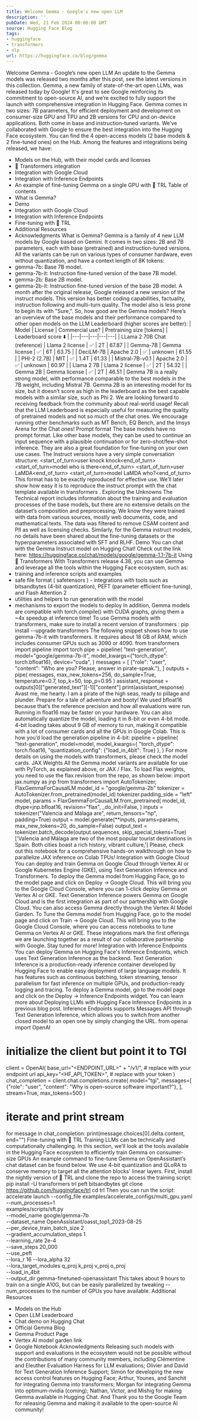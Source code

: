 ```yaml
---
title: Welcome Gemma - Google's new open LLM
description: ''
pubDate: Wed, 21 Feb 2024 00:00:00 GMT
source: Hugging Face Blog
tags:
- huggingface
- transformers
- nlp
url: https://huggingface.co/blog/gemma
---
```


Welcome Gemma - Google’s new open LLM
An update to the Gemma models was released two months after this post, see the latest versions in this collection.
Gemma, a new family of state-of-the-art open LLMs, was released today by Google! It's great to see Google reinforcing its commitment to open-source AI, and we’re excited to fully support the launch with comprehensive integration in Hugging Face.
Gemma comes in two sizes: 7B parameters, for efficient deployment and development on consumer-size GPU and TPU and 2B versions for CPU and on-device applications. Both come in base and instruction-tuned variants.
We’ve collaborated with Google to ensure the best integration into the Hugging Face ecosystem. You can find the 4 open-access models (2 base models & 2 fine-tuned ones) on the Hub. Among the features and integrations being released, we have:
- Models on the Hub, with their model cards and licenses
- 🤗 Transformers integration
- Integration with Google Cloud
- Integration with Inference Endpoints
- An example of fine-tuning Gemma on a single GPU with 🤗 TRL
Table of contents
- What is Gemma?
- Demo
- Integration with Google Cloud
- Integration with Inference Endpoints
- Fine-tuning with 🤗 TRL
- Additional Resources
- Acknowledgments
What is Gemma?
Gemma is a family of 4 new LLM models by Google based on Gemini. It comes in two sizes: 2B and 7B parameters, each with base (pretrained) and instruction-tuned versions. All the variants can be run on various types of consumer hardware, even without quantization, and have a context length of 8K tokens:
- gemma-7b: Base 7B model.
- gemma-7b-it: Instruction fine-tuned version of the base 7B model.
- gemma-2b: Base 2B model.
- gemma-2b-it: Instruction fine-tuned version of the base 2B model.
A month after the original release, Google released a new version of the instruct models. This version has better coding capabilities, factuality, instruction following and multi-turn quality. The model also is less prone to begin its with "Sure,".
So, how good are the Gemma models? Here’s an overview of the base models and their performance compared to other open models on the LLM Leaderboard (higher scores are better):
| Model | License | Commercial use? | Pretraining size [tokens] | Leaderboard score ⬇️ |
|---|---|---|---|---|
| LLama 2 70B Chat (reference) | Llama 2 license | ✅ | 2T | 67.87 |
| Gemma-7B | Gemma license | ✅ | 6T | 63.75 |
| DeciLM-7B | Apache 2.0 | ✅ | unknown | 61.55 |
| PHI-2 (2.7B) | MIT | ✅ | 1.4T | 61.33 |
| Mistral-7B-v0.1 | Apache 2.0 | ✅ | unknown | 60.97 |
| Llama 2 7B | Llama 2 license | ✅ | 2T | 54.32 |
| Gemma 2B | Gemma license | ✅ | 2T | 46.51 |
Gemma 7B is a really strong model, with performance comparable to the best models in the 7B weight, including Mistral 7B. Gemma 2B is an interesting model for its size, but it doesn’t score as high in the leaderboard as the best capable models with a similar size, such as Phi 2. We are looking forward to receiving feedback from the community about real-world usage!
Recall that the LLM Leaderboard is especially useful for measuring the quality of pretrained models and not so much of the chat ones. We encourage running other benchmarks such as MT Bench, EQ Bench, and the lmsys Arena for the Chat ones!
Prompt format
The base models have no prompt format. Like other base models, they can be used to continue an input sequence with a plausible continuation or for zero-shot/few-shot inference. They are also a great foundation for fine-tuning on your own use cases. The Instruct versions have a very simple conversation structure:
<start_of_turn>user
knock knock<end_of_turn>
<start_of_turn>model
who is there<end_of_turn>
<start_of_turn>user
LaMDA<end_of_turn>
<start_of_turn>model
LaMDA who?<end_of_turn>
This format has to be exactly reproduced for effective use. We’ll later show how easy it is to reproduce the instruct prompt with the chat template available in transformers
.
Exploring the Unknowns
The Technical report includes information about the training and evaluation processes of the base models, but there are no extensive details on the dataset’s composition and preprocessing. We know they were trained with data from various sources, mostly web documents, code, and mathematical texts. The data was filtered to remove CSAM content and PII as well as licensing checks.
Similarly, for the Gemma instruct models, no details have been shared about the fine-tuning datasets or the hyperparameters associated with SFT and RLHF.
Demo
You can chat with the Gemma Instruct model on Hugging Chat! Check out the link here: https://huggingface.co/chat/models/google/gemma-1.1-7b-it
Using 🤗 Transformers
With Transformers release 4.38, you can use Gemma and leverage all the tools within the Hugging Face ecosystem, such as:
- training and inference scripts and examples
- safe file format (
safetensors
) - integrations with tools such as bitsandbytes (4-bit quantization), PEFT (parameter efficient fine-tuning), and Flash Attention 2
- utilities and helpers to run generation with the model
- mechanisms to export the models to deploy
In addition, Gemma models are compatible with torch.compile()
with CUDA graphs, giving them a ~4x speedup at inference time!
To use Gemma models with transformers, make sure to install a recent version of transformers
:
pip install --upgrade transformers
The following snippet shows how to use gemma-7b-it
with transformers. It requires about 18 GB of RAM, which includes consumer GPUs such as 3090 or 4090.
from transformers import pipeline
import torch
pipe = pipeline(
"text-generation",
model="google/gemma-7b-it",
model_kwargs={"torch_dtype": torch.bfloat16},
device="cuda",
)
messages = [
{"role": "user", "content": "Who are you? Please, answer in pirate-speak."},
]
outputs = pipe(
messages,
max_new_tokens=256,
do_sample=True,
temperature=0.7,
top_k=50,
top_p=0.95
)
assistant_response = outputs[0]["generated_text"][-1]["content"]
print(assistant_response)
Avast me, me hearty. I am a pirate of the high seas, ready to pillage and plunder. Prepare for a tale of adventure and booty!
We used bfloat16
because that’s the reference precision and how all evaluations were run. Running in float16
may be faster on your hardware.
You can also automatically quantize the model, loading it in 8-bit or even 4-bit mode. 4-bit loading takes about 9 GB of memory to run, making it compatible with a lot of consumer cards and all the GPUs in Google Colab. This is how you’d load the generation pipeline in 4-bit:
pipeline = pipeline(
"text-generation",
model=model,
model_kwargs={
"torch_dtype": torch.float16,
"quantization_config": {"load_in_4bit": True}
},
)
For more details on using the models with transformers, please check the model cards.
JAX Weights
All the Gemma model variants are available for use with PyTorch, as explained above, or JAX / Flax. To load Flax weights, you need to use the flax
revision from the repo, as shown below:
import jax.numpy as jnp
from transformers import AutoTokenizer, FlaxGemmaForCausalLM
model_id = "google/gemma-2b"
tokenizer = AutoTokenizer.from_pretrained(model_id)
tokenizer.padding_side = "left"
model, params = FlaxGemmaForCausalLM.from_pretrained(
model_id,
dtype=jnp.bfloat16,
revision="flax",
_do_init=False,
)
inputs = tokenizer("Valencia and Málaga are", return_tensors="np", padding=True)
output = model.generate(**inputs, params=params, max_new_tokens=20, do_sample=False)
output_text = tokenizer.batch_decode(output.sequences, skip_special_tokens=True)
['Valencia and Málaga are two of the most popular tourist destinations in Spain. Both cities boast a rich history, vibrant culture,']
Please, check out this notebook for a comprehensive hands-on walkthrough on how to parallelize JAX inference on Colab TPUs!
Integration with Google Cloud
You can deploy and train Gemma on Google Cloud through Vertex AI or Google Kubernetes Engine (GKE), using Text Generation Inference and Transformers.
To deploy the Gemma model from Hugging Face, go to the model page and click on Deploy -> Google Cloud. This will bring you to the Google Cloud Console, where you can 1-click deploy Gemma on Vertex AI or GKE. Text Generation Inference powers Gemma on Google Cloud and is the first integration as part of our partnership with Google Cloud.
You can also access Gemma directly through the Vertex AI Model Garden.
To Tune the Gemma model from Hugging Face, go to the model page and click on Train -> Google Cloud. This will bring you to the Google Cloud Console, where you can access notebooks to tune Gemma on Vertex AI or GKE.
These integrations mark the first offerings we are launching together as a result of our collaborative partnership with Google. Stay tuned for more!
Integration with Inference Endpoints
You can deploy Gemma on Hugging Face's Inference Endpoints, which uses Text Generation Inference as the backend. Text Generation Inference is a production-ready inference container developed by Hugging Face to enable easy deployment of large language models. It has features such as continuous batching, token streaming, tensor parallelism for fast inference on multiple GPUs, and production-ready logging and tracing.
To deploy a Gemma model, go to the model page and click on the Deploy -> Inference Endpoints widget. You can learn more about Deploying LLMs with Hugging Face Inference Endpoints in a previous blog post. Inference Endpoints supports Messages API through Text Generation Inference, which allows you to switch from another closed model to an open one by simply changing the URL.
from openai import OpenAI
# initialize the client but point it to TGI
client = OpenAI(
base_url="<ENDPOINT_URL>" + "/v1/", # replace with your endpoint url
api_key="<HF_API_TOKEN>", # replace with your token
)
chat_completion = client.chat.completions.create(
model="tgi",
messages=[
{"role": "user", "content": "Why is open-source software important?"},
],
stream=True,
max_tokens=500
)
# iterate and print stream
for message in chat_completion:
print(message.choices[0].delta.content, end="")
Fine-tuning with 🤗 TRL
Training LLMs can be technically and computationally challenging. In this section, we’ll look at the tools available in the Hugging Face ecosystem to efficiently train Gemma on consumer-size GPUs
An example command to fine-tune Gemma on OpenAssistant’s chat dataset can be found below. We use 4-bit quantization and QLoRA to conserve memory to target all the attention blocks' linear layers.
First, install the nightly version of 🤗 TRL and clone the repo to access the training script:
pip install -U transformers trl peft bitsandbytes
git clone https://github.com/huggingface/trl
cd trl
Then you can run the script:
accelerate launch --config_file examples/accelerate_configs/multi_gpu.yaml --num_processes=1 \
examples/scripts/sft.py \
--model_name google/gemma-7b \
--dataset_name OpenAssistant/oasst_top1_2023-08-25 \
--per_device_train_batch_size 2 \
--gradient_accumulation_steps 1 \
--learning_rate 2e-4 \
--save_steps 20_000 \
--use_peft \
--lora_r 16 --lora_alpha 32 \
--lora_target_modules q_proj k_proj v_proj o_proj \
--load_in_4bit \
--output_dir gemma-finetuned-openassistant
This takes about 9 hours to train on a single A10G, but can be easily parallelized by tweaking --num_processes
to the number of GPUs you have available.
Additional Resources
- Models on the Hub
- Open LLM Leaderboard
- Chat demo on Hugging Chat
- Official Gemma Blog
- Gemma Product Page
- Vertex AI model garden link
- Google Notebook
Acknowledgments
Releasing such models with support and evaluations in the ecosystem would not be possible without the contributions of many community members, including Clémentine and Eleuther Evaluation Harness for LLM evaluations; Olivier and David for Text Generation Inference Support; Simon for developing the new access control features on Hugging Face; Arthur, Younes, and Sanchit for integrating Gemma into transformers; Morgan for integrating Gemma into optimum-nvidia (coming); Nathan, Victor, and Mishig for making Gemma available in Hugging Chat.
And Thank you to the Google Team for releasing Gemma and making it available to the open-source AI community!